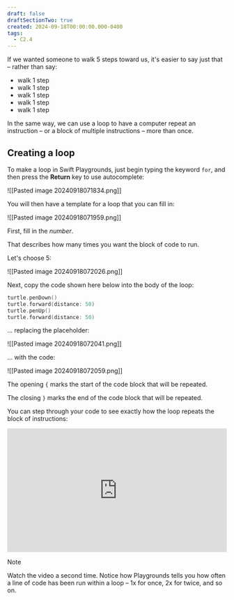 ```yaml
---
draft: false
draftSectionTwo: true
created: 2024-09-18T00:00:00.000-0400
tags:
  - C2.4
---
```

If we wanted someone to walk 5 steps toward us, it's easier to say just that – rather than say:

- walk 1 step
- walk 1 step
- walk 1 step
- walk 1 step
- walk 1 step

In the same way, we can use a loop to have a computer repeat an instruction – or a block of multiple instructions – more than once.
## Creating a loop

To make a loop in Swift Playgrounds, just begin typing the keyword `for`, and then press the **Return** key to use autocomplete:

![[Pasted image 20240918071834.png]]

You will then have a template for a loop that you can fill in:

![[Pasted image 20240918071959.png]]

First, fill in the *number*.

That describes how many times you want the block of code to run.

Let's choose 5:

![[Pasted image 20240918072026.png]]

Next, copy the code shown here below into the body of the loop:

```swift
turtle.penDown()
turtle.forward(distance: 50)
turtle.penUp()
turtle.forward(distance: 50)
```

... replacing the placeholder:

![[Pasted image 20240918072041.png]]

... with the code:

![[Pasted image 20240918072059.png]]

The opening `{` marks the start of the code block that will be repeated.

The closing `}` marks the end of the code block that will be repeated.

You can step through your code to see exactly how the loop repeats the block of instructions:

<div style="padding:56.25% 0 0 0;position:relative;">
	<iframe src="https://player.vimeo.com/video/1010565533?h=b9ab9ef479&amp;badge=0&amp;autopause=0&amp;player_id=0&amp;app_id=58479&portrait=0&byline=0&title=0" frameborder="0" allow="autoplay; fullscreen; picture-in-picture; clipboard-write" style="position:absolute;top:0;left:0;width:100%;height:100%;" title="Opening the Teamspace">
	</iframe>
	</div>
<script src="https://player.vimeo.com/api/player.js"></script>

> [!NOTE]
> 
> Watch the video a second time. Notice how Playgrounds tells you how often a line of code has been run within a loop – 1x for once, 2x for twice, and so on.